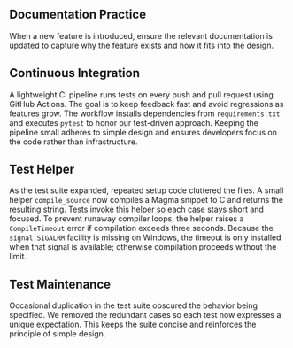 ## Documentation Practice
When a new feature is introduced, ensure the relevant documentation is updated to capture why the feature exists and how it fits into the design.

## Continuous Integration
A lightweight CI pipeline runs tests on every push and pull request using GitHub Actions. The goal is to keep feedback fast and avoid regressions as features grow. The workflow installs dependencies from `requirements.txt` and executes `pytest` to honor our test-driven approach. Keeping the pipeline small adheres to simple design and ensures developers focus on the code rather than infrastructure.

## Test Helper
As the test suite expanded, repeated setup code cluttered the files. A small
helper `compile_source` now compiles a Magma snippet to C and returns the
resulting string. Tests invoke this helper so each case stays short and
focused. To prevent runaway compiler loops, the helper raises a `CompileTimeout`
error if compilation exceeds three seconds. Because the `signal.SIGALRM`
facility is missing on Windows, the timeout is only installed when that signal
is available; otherwise compilation proceeds without the limit.

## Test Maintenance
Occasional duplication in the test suite obscured the behavior being specified. We removed the redundant cases so each test now expresses a unique expectation. This keeps the suite concise and reinforces the principle of simple design.

